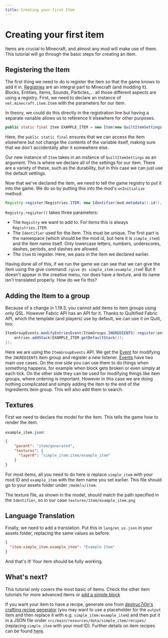 ```yaml
---
title: Creating your first Item
---
```


# Creating your first item

<!-- This is migrated from the old wiki and modified to match 1.20, with some additions -->
Items are crucial to Minecraft, and almost any mod will make use of them. This tutorial will go through the basic steps for creating an item.

## Registering the Item
The first thing we need to do is register the item so that the game knows to add it in. [Registries]() are an integral part to Minecraft (and modding it). Blocks, Entities, Items, Sounds, Particles,... all those different aspects are using a registry. First, we need to declare an instance of `net.minecraft.item.Item` with the parameters for our item.

In theory, we could do this directly in the registration line but having a separate variable allows us to reference it elsewhere for other purposes.

```java
public static final Item EXAMPLE_ITEM = new Item(new QuiltItemSettings());
```

Here, the `public static final` ensures that we can access the item elsewhere but not change the contents of the variable itself, making sure that we don't accidentally alter it somewhere else.

Our new instance of `Item` takes in an instance of `QuiltItemSettings` as an argument. This is where we declare all of the settings for our item. There are a variety of these, such as the durability, but in this case we can just use the default settings.

Now that we've declared the item, we need to tell the game registry to put it into the game. We do so by putting this into the mod's `onInitialize` method:

```java
Registry.register(Registries.ITEM, new Identifier(mod.metadata().id(), "example_item"), EXAMPLE_ITEM);
```

`Registry.register()` takes three parameters:

- The `Registry` we want to add to. For items this is always `Registries.ITEM`.
- The `Identifier` used for the item. This must be unique. The first part is the namespace (which should be the mod id, but here it is `simple_item`) and the item name itself. Only lowercase letters, numbers, underscores, dashes, periods, and slashes are allowed.
- The `Item` to register. Here, we pass in the item we declared earlier.

Having done all of this, if we run the game we can see that we can give the item using the give command: `/give @s simple_item:example_item`! But it doesn't appear in the creative menu, nor does have a texture, and its name isn't translated properly. How do we fix this?

## Adding the Item to a group

Because of a change in 1.19.3, you cannot add items to item groups using only QSL. However Fabric API has an API for it. Thanks to Quiltified Fabric API, which the template (and players) use by default, we can use it on Quilt, too:

```java
ItemGroupEvents.modifyEntriesEvent(ItemGroups.INGREDIENTS).register(entries -> {
	entries.addStack(EXAMPLE_ITEM.getDefaultStack());
});
```

Here we are using the `ItemGroupEvents` API. We get the [Event]() for modifying the `INGREDIENTS` item group and register a new listener. [Events]() have two main use cases. On the one side you can use them to do things when something happens, for example when block gets broken or even simply at each tick. On the other side they can be used for modifying things like item groups, where ordering is important. However in this case we are doing nothing complicated and simply adding the item to the end of the Ingredients item group. This will also add them to search.

## Textures
First we need to declare the model for the item. This tells the game how to render the item.

`example_item.json`:
```json
{
    "parent": "item/generated",
    "textures": {
      "layer0": "simple_item:item/example_item"
    }
}
```

For most items, all you need to do here is replace `simple_item` with your mod ID and `example_item` with the item name you set earlier. This file should go to your assets folder under `/models/item`.

The texture file, as shown in the model, should match the path specified in the `Identifier`, so in our case `textures/item/example_item.png`

## Language Translation

Finally, we need to add a translation. Put this in `lang/en_us.json` in your assets folder, replacing the same values as before:

```json
{
  "item.simple_item.example_item": "Example Item"
}
```

And that's it! Your item should be fully working.


## What's next?
This tutorial only covers the most basic of items. Check the other item tutorials for more advanced items or [add a simple block]()

If you want your item to have a recipe, generate one from [destruc7i0n's crafting recipe generator](https://crafting.thedestruc7i0n.ca/) (you may want to use a placeholder for the `output` item and then replace it with e.g. `simple_item:example_item`) and then put it in a JSON file under `src/main/resources/data/simple_item/recipes/` (replacing `simple_item` with your mod ID). Further details on item recipes can be found <abbr title="This documentation is not done yet, but it will be soon!">here</abbr>.